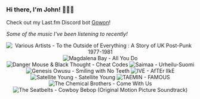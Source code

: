 ### Hi there, I'm John! 🏄🏻‍♂️

Check out my Last.fm Discord bot [Gowon](http://gowon.ca)!

_Some of the music I've been listening to recently!_


<!-- lastfm -->
<p align="center"><img src="https://lastfm.freetls.fastly.net/i/u/64s/356aac6d42d17a307d274b9227b011df.jpg" title="Various Artists - To the Outside of Everything : A Story of UK Post-Punk 1977-1981"> <img src="https://lastfm.freetls.fastly.net/i/u/64s/181d1f79a656fc167ca9f088be67779f.png" title="Magdalena Bay - All You Do"> <img src="https://lastfm.freetls.fastly.net/i/u/64s/eaf97740666856d7c071e2b311255a9a.jpg" title="Danger Mouse & Black Thought - Cheat Codes"> <img src="https://lastfm.freetls.fastly.net/i/u/64s/bfe86c5d89dd92358e86a553d8abc9b6.jpg" title="Saimaa - Urheilu-Suomi"> <img src="https://lastfm.freetls.fastly.net/i/u/64s/65deebffb9372e1dce5c60927d861a87.jpg" title="Genesis Owusu - Smiling with No Teeth"> <img src="https://lastfm.freetls.fastly.net/i/u/64s/28ef1a80f80920cb8c84192ad66f8aac.jpg" title="IVE - AfTEr lIkE"> <img src="https://lastfm.freetls.fastly.net/i/u/64s/ac712fe2fe7048ea5b4b482d999c36a8.jpg" title="Satellite Young - Satellite Young"> <img src="https://lastfm.freetls.fastly.net/i/u/64s/b49a2bff2015796e679ae6acdb55e066.png" title="TAEMIN - FAMOUS"> <img src="https://lastfm.freetls.fastly.net/i/u/64s/a6812f77c4f645fb92b92f5991132be7.png" title="The Chemical Brothers - Come With Us"> <img src="https://lastfm.freetls.fastly.net/i/u/64s/38a43546008d2145d403e68bb6821d7c.jpg" title="The Seatbelts - Cowboy Bebop (Original Motion Picture Soundtrack)"> </p>
